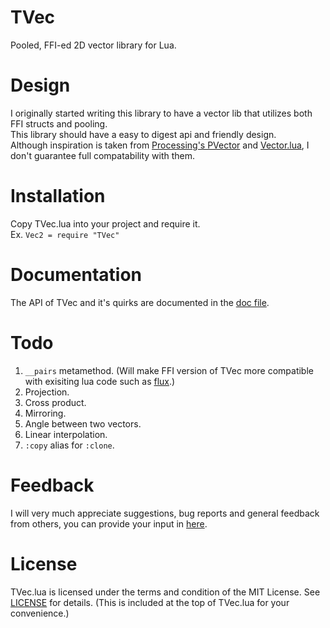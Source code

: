 # TVec
Pooled, FFI-ed 2D vector library for Lua. <br/>

# Design
I originally started writing this library to have a vector lib that utilizes both FFI structs and pooling. <br/>
This library should have a easy to digest api and friendly design. <br/>
Although inspiration is taken from [Processing's PVector](https://processing.org/reference/PVector.html) and [Vector.lua](https://github.com/themousery/vector.lua), I don't guarantee full compatability with them.

# Installation
Copy TVec.lua into your project and require it. <br/>
Ex. `Vec2 = require "TVec"`

# Documentation
The API of TVec and it's quirks are documented in the [doc file](https://github.com/FlamingArr/TVec/blob/main/TVEC_DOC.md).

# Todo
1. `__pairs` metamethod. (Will make FFI version of TVec more compatible with exisiting lua code such as [flux](https://github.com/rxi/flux).)
2. Projection.
3. Cross product.
4. Mirroring.
5. Angle between two vectors.
6. Linear interpolation.
7. `:copy` alias for `:clone`.

# Feedback
I will very much appreciate suggestions, bug reports and general feedback from others, you can provide your input in [here](https://github.com/FlamingArr/TVec/issues).

# License
TVec.lua is licensed under the terms and condition of the MIT License.
See [LICENSE](LICENSE) for details.
(This is included at the top of TVec.lua for your convenience.)
